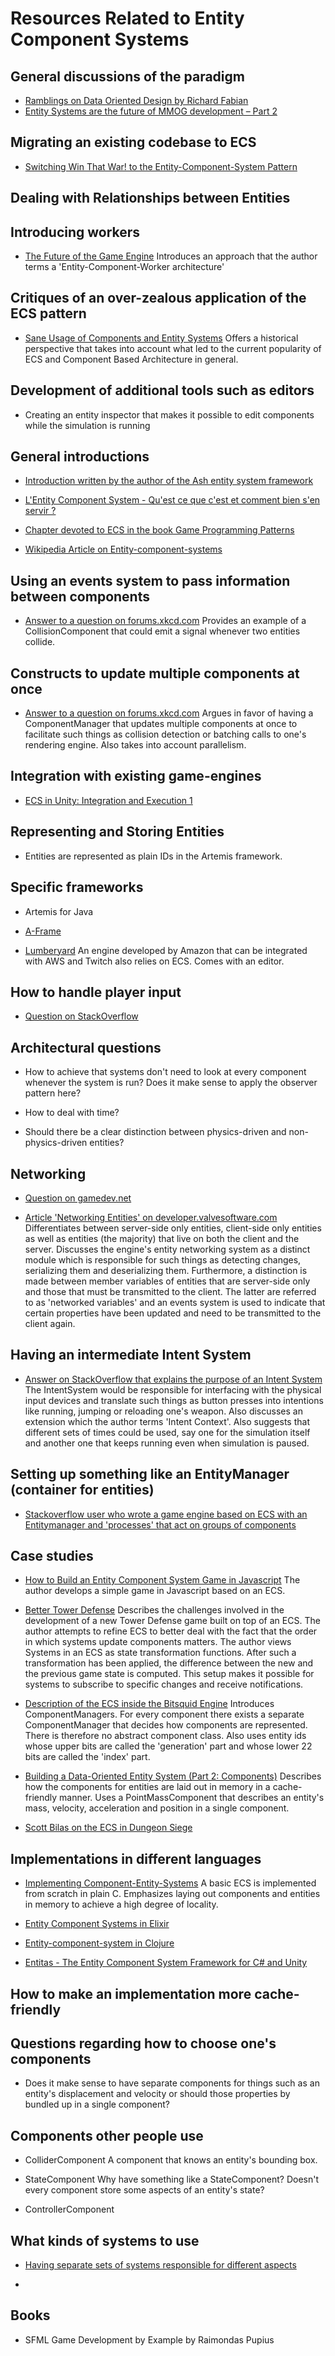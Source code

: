 # Resources Related to Entity Component Systems


## General discussions of the paradigm

* [Ramblings on Data Oriented Design by Richard Fabian][25]
* [Entity Systems are the future of MMOG development – Part 2][28]

## Migrating an existing codebase to ECS

* [Switching Win That War! to the Entity-Component-System Pattern][27]

## Dealing with Relationships between Entities

## Introducing workers

* [The Future of the Game Engine][17]
  Introduces an approach that the author terms a 'Entity-Component-Worker architecture'

## Critiques of an over-zealous application of the ECS pattern

* [Sane Usage of Components and Entity Systems][16]
  Offers a historical perspective that takes into account what led to the current popularity of ECS and Component Based Architecture in general.  

## Development of additional tools such as editors

* Creating an entity inspector that makes it possible to edit components while the simulation is running

## General introductions

* [Introduction written by the author of the Ash entity system framework][0]
* [L'Entity Component System - Qu'est ce que c'est et comment bien s'en servir ?][3]
* [Chapter devoted to ECS in the book Game Programming Patterns][4]

* [Wikipedia Article on Entity-component-systems][22]

## Using an events system to pass information between components

* [Answer to a question on forums.xkcd.com][13]
  Provides an example of a CollisionComponent that could emit a signal whenever two entities collide.

## Constructs to update multiple components at once

* [Answer to a question on forums.xkcd.com][14]
  Argues in favor of having a ComponentManager that updates multiple components at once to facilitate such things as collision detection or batching calls to one's rendering engine.
  Also takes into account parallelism.




## Integration with existing game-engines

* [ECS in Unity: Integration and Execution 1][12]

## Representing and Storing Entities

* Entities are represented as plain IDs in the Artemis framework.

## Specific frameworks

* Artemis for Java

* [A-Frame][18]

* [Lumberyard][19]
  An engine developed by Amazon that can be integrated with AWS and Twitch also relies on ECS.  Comes with an editor.

## How to handle player input

* [Question on StackOverflow][9]

## Architectural questions

* How to achieve that systems don't need to look at every component whenever the system is run?
  Does it make sense to apply the observer pattern here?

* How to deal with time?

* Should there be a clear distinction between physics-driven and non-physics-driven entities?


## Networking

* [Question on gamedev.net][11]

* [Article 'Networking Entities' on developer.valvesoftware.com][15]
  Differentiates between server-side only entities, client-side only entities as well as entities (the majority) that live on both the client and the server.  Discusses the engine's entity networking system as a distinct module which is responsible for such things as detecting changes, serializing them and deserializing them.
  Furthermore, a distinction is made between member variables of entities that are server-side only and those that must be transmitted to the client.  The latter are referred to as 'networked variables' and an events system is used to indicate that certain properties have been updated and need to be transmitted to the client again.


## Having an intermediate Intent System

* [Answer on StackOverflow that explains the purpose of an Intent System][10]
  The IntentSystem would be responsible for interfacing with the physical input devices and translate such things as button presses into intentions like running, jumping or reloading one's weapon.
  Also discusses an extension which the author terms 'Intent Context'.  Also suggests that different sets of times could be used, say one for the simulation itself and another one that keeps running even when simulation is paused.

## Setting up something like an EntityManager (container for entities)

* [Stackoverflow user who wrote a game engine based on ECS with an Entitymanager and 'processes' that act on groups of components][7]

## Case studies

* [How to Build an Entity Component System Game in Javascript][2]
  The author develops a simple game in Javascript based on an ECS.  

* [Better Tower Defense][20]
  Describes the challenges involved in the development of a new Tower Defense game built on top of an ECS.  The author attempts to refine ECS to better deal with the fact that the order in which systems update components matters.  The author views Systems in an ECS as state transformation functions.  After such a transformation has been applied, the difference between the new and the previous game state is computed.  This setup makes it possible for systems to subscribe to specific changes and receive notifications.

* [Description of the ECS inside the Bitsquid Engine][24]
  Introduces ComponentManagers.  For every component there exists a separate ComponentManager that decides how components are represented.  There is therefore no abstract component class.  Also uses entity ids whose upper bits are called the 'generation' part and whose lower 22 bits are called the 'index' part.

* [Building a Data-Oriented Entity System (Part 2: Components)][26]
  Describes how the components for entities are laid out in memory in a cache-friendly manner.  Uses a PointMassComponent that describes an entity's mass, velocity, acceleration and position in a single component.

* [Scott Bilas on the ECS in Dungeon Siege][23]
 
## Implementations in different languages

* [Implementing Component-Entity-Systems][5]
  A basic ECS is implemented from scratch in plain C.  Emphasizes laying out components and entities in memory to achieve a high degree of locality.

* [Entity Component Systems in Elixir][6]

* [Entity-component-system in Clojure][21]

* [Entitas - The Entity Component System Framework for C# and Unity][29]

## How to make an implementation more cache-friendly

## Questions regarding how to choose one's components

* Does it make sense to have separate components for things such as an entity's displacement and velocity or should those properties by bundled up in a single component?

## Components other people use 

* ColliderComponent
  A component that knows an entity's bounding box.

* StateComponent
  Why have something like a StateComponent?  Doesn't every component store some aspects of an entity's state?

* ControllerComponent



## What kinds of systems to use

* [Having separate sets of systems responsible for different aspects][1]

*
## Books

* SFML Game Development by Example by Raimondas Pupius


[0]: http://www.richardlord.net/blog/ecs/what-is-an-entity-framework.html
[1]: https://gamedev.stackexchange.com/questions/56519/movement-physics-in-an-entity-component-system
[2]: http://vasir.net/blog/game-development/how-to-build-entity-component-system-in-javascript
[3]: http://guillaume.belz.free.fr/doku.php?id=ecs
[4]: http://gameprogrammingpatterns.com/component.html
[5]: https://www.gamedev.net/resources/_/technical/game-programming/implementing-component-entity-systems-r3382
[6]: http://yos.io/2016/09/17/entity-component-systems/
[7]: https://gamedev.stackexchange.com/a/34097
[8]: https://gamedev.stackexchange.com/a/34078
[9]: https://gamedev.stackexchange.com/questions/49119/input-handling-in-component-based-design
[10]: https://gamedev.stackexchange.com/a/48399
[11]: https://www.gamedev.net/topic/654619-entity-component-system-and-networking/
[12]: http://t-machine.org/index.php/2016/11/11/ecs-in-unity-integration-and-execution-1/
[13]: http://forums.xkcd.com/viewtopic.php?t=81459#p2901481
[14]: http://forums.xkcd.com/viewtopic.php?t=81459#p2901947
[15]: https://developer.valvesoftware.com/wiki/Networking_Entities
[16]: http://www.randygaul.net/2014/06/10/sane-usage-of-components-and-entity-systems/
[17]: https://improbable.io/2016/04/21/future-game-engine
[18]: https://aframe.io/docs/0.5.0/core/
[19]: https://aws.amazon.com/documentation/lumberyard/
[20]: http://jacobdufault.github.io/seniordesign/uploads/jacobdufault_plan_9_4_2013_updated.pdf
[21]: http://blog.muhuk.com/2014/06/08/entity_component_system_in_clojure.html
[22]: https://en.wikipedia.org/wiki/Entity%E2%80%93component%E2%80%93system
[23]: http://scottbilas.com/games/dungeon-siege/
[24]: http://bitsquid.blogspot.de/2014/08/building-data-oriented-entity-system.html
[25]: http://www.dataorienteddesign.com/dodmain/node14.html
[26]: http://bitsquid.blogspot.de/2014/09/building-data-oriented-entity-system.html
[27]: http://www.insaneunity.com/blog/2016/10/28/winthatwar-entity-component-system/
[28]: http://t-machine.org/index.php/2007/11/11/entity-systems-are-the-future-of-mmog-development-part-2/
[29]: https://github.com/sschmid/Entitas-CSharp
